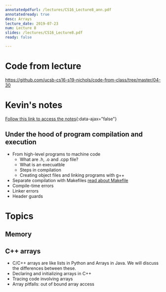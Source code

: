 ```yaml
---
annotatedpdfurl: /lectures/CS16_Lecture8_ann.pdf
annotatedready: true
desc: Arrays
lecture_date: 2019-07-23
num: Lecture 8
slides: /lectures/CS16_Lecture8.pdf
ready: false

---
```



# Code from lecture

<https://github.com/ucsb-cs16-s19-nichols/code-from-class/tree/master/04-30>

# Kevin's notes

[Follow this link to access the notes](/lectures/CS16_Lecture8_Notes.docx){:data-ajax="false"}

## Under the hood of program compilation and execution
* From high-level programs to machine code
    * What are .h, .o and .cpp file?
    * What is an execuatble 
    * Steps in compilation
    * Creating object files and linking programs with g++
* Separate compilation with Makefiles [read about Makefile](https://foo.cs.ucsb.edu/16wiki/index.php/C%2B%2B:_Separate_Compilation_and_Makefiles)
* Compile-time errors
* Linker errors
* Header guards


# Topics

## Memory

## C++ arrays
* C/C++ arrays are like lists in Python and Arrays in Java. We will discuss the differences between these.
* Declaring and initializing arrays in C++
* Tracing code involving arrays
* Array pitfalls: out of bound array access
